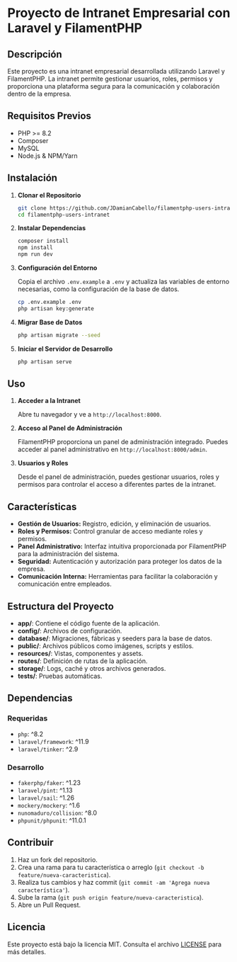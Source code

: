 # Proyecto de Intranet Empresarial con Laravel y FilamentPHP

## Descripción

Este proyecto es una intranet empresarial desarrollada utilizando Laravel y FilamentPHP. La intranet permite gestionar usuarios, roles, permisos y proporciona una plataforma segura para la comunicación y colaboración dentro de la empresa.

## Requisitos Previos

- PHP >= 8.2
- Composer
- MySQL
- Node.js & NPM/Yarn

## Instalación

1. **Clonar el Repositorio**

    ```bash
    git clone https://github.com/JDamianCabello/filamentphp-users-intranet.git
    cd filamentphp-users-intranet
    ```

2. **Instalar Dependencias**

    ```bash
    composer install
    npm install
    npm run dev
    ```

3. **Configuración del Entorno**

    Copia el archivo `.env.example` a `.env` y actualiza las variables de entorno necesarias, como la configuración de la base de datos.

    ```bash
    cp .env.example .env
    php artisan key:generate
    ```

4. **Migrar Base de Datos**

    ```bash
    php artisan migrate --seed
    ```

5. **Iniciar el Servidor de Desarrollo**

    ```bash
    php artisan serve
    ```

## Uso

1. **Acceder a la Intranet**

    Abre tu navegador y ve a `http://localhost:8000`.

2. **Acceso al Panel de Administración**

    FilamentPHP proporciona un panel de administración integrado. Puedes acceder al panel administrativo en `http://localhost:8000/admin`.

3. **Usuarios y Roles**

    Desde el panel de administración, puedes gestionar usuarios, roles y permisos para controlar el acceso a diferentes partes de la intranet.

## Características

- **Gestión de Usuarios:** Registro, edición, y eliminación de usuarios.
- **Roles y Permisos:** Control granular de acceso mediante roles y permisos.
- **Panel Administrativo:** Interfaz intuitiva proporcionada por FilamentPHP para la administración del sistema.
- **Seguridad:** Autenticación y autorización para proteger los datos de la empresa.
- **Comunicación Interna:** Herramientas para facilitar la colaboración y comunicación entre empleados.

## Estructura del Proyecto

- **app/**: Contiene el código fuente de la aplicación.
- **config/**: Archivos de configuración.
- **database/**: Migraciones, fábricas y seeders para la base de datos.
- **public/**: Archivos públicos como imágenes, scripts y estilos.
- **resources/**: Vistas, componentes y assets.
- **routes/**: Definición de rutas de la aplicación.
- **storage/**: Logs, caché y otros archivos generados.
- **tests/**: Pruebas automáticas.

## Dependencias

### Requeridas

- `php`: ^8.2
- `laravel/framework`: ^11.9
- `laravel/tinker`: ^2.9

### Desarrollo

- `fakerphp/faker`: ^1.23
- `laravel/pint`: ^1.13
- `laravel/sail`: ^1.26
- `mockery/mockery`: ^1.6
- `nunomaduro/collision`: ^8.0
- `phpunit/phpunit`: ^11.0.1

## Contribuir

1. Haz un fork del repositorio.
2. Crea una rama para tu característica o arreglo (`git checkout -b feature/nueva-caracteristica`).
3. Realiza tus cambios y haz commit (`git commit -am 'Agrega nueva característica'`).
4. Sube la rama (`git push origin feature/nueva-caracteristica`).
5. Abre un Pull Request.

## Licencia

Este proyecto está bajo la licencia MIT. Consulta el archivo [LICENSE](LICENSE) para más detalles.
